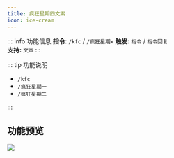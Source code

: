 ```yaml
---
title: 疯狂星期四文案
icon: ice-cream
---
```


::: info 功能信息
**指令**: `/kfc` / `/疯狂星期x`
**触发:** `指令` / `指令回复`   
**支持:** `文本`
<Badge text="指令映射✅"/> <Badge text="REPL模式✅"/>
:::

::: tip 功能说明
<Badge text="指令示例:" type="tip"/>

- `/kfc`
- `/疯狂星期一`
- `/疯狂星期二`

:::

## 功能预览

![](https://img.155155155.xyz/i/2024/03/660915ecc3c23.webp)